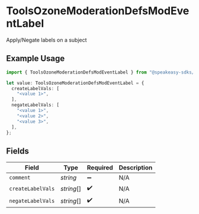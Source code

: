 # ToolsOzoneModerationDefsModEventLabel

Apply/Negate labels on a subject

## Example Usage

```typescript
import { ToolsOzoneModerationDefsModEventLabel } from "@speakeasy-sdks/bluesky/models/components";

let value: ToolsOzoneModerationDefsModEventLabel = {
  createLabelVals: [
    "<value 1>",
  ],
  negateLabelVals: [
    "<value 1>",
    "<value 2>",
    "<value 3>",
  ],
};
```

## Fields

| Field              | Type               | Required           | Description        |
| ------------------ | ------------------ | ------------------ | ------------------ |
| `comment`          | *string*           | :heavy_minus_sign: | N/A                |
| `createLabelVals`  | *string*[]         | :heavy_check_mark: | N/A                |
| `negateLabelVals`  | *string*[]         | :heavy_check_mark: | N/A                |